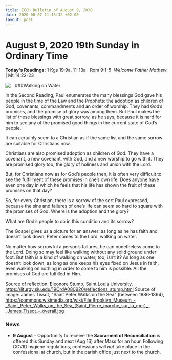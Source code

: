 ```yaml
---
title: ICCH Bulletin of August 9, 2020
date: 2020-08-07 11:13:32 +02:00
layout: post
---
```


# August 9, 2020 19th Sunday in Ordinary Time
<span style="float: right"><em>Welcome Father Mathew</em></span>
**Today's Readings:** 1 Kgs 19:9a, 11-13a | Rom 9:1-5 | Mt 14:22-23


<img style="float: left; margin-right: 1em;" src="https://upload.wikimedia.org/wikipedia/commons/thumb/e/e3/Brooklyn_Museum_-_Saint_Peter_Walks_on_the_Sea_%28Saint_Pierre_marche_sur_la_mer%29_-_James_Tissot_-_overall.jpg/387px-Brooklyn_Museum_-_Saint_Peter_Walks_on_the_Sea_%28Saint_Pierre_marche_sur_la_mer%29_-_James_Tissot_-_overall.jpg">

###Walking on Water

In the Second Reading, Paul enumerates the many blessings God gave his people in the time of the Law and the Prophets: the adoption as children of God, covenants, commandments and an order of worship. They had God’s promises, and the promise of glory was among them. But Paul makes the list of these blessings with great sorrow, as he says, because it is hard for him to see any of the promised good things in the current state of God’s people.

It can certainly seem to a Christian as if the same list and the same sorrow are suitable for Christians now.

Christians are also promised adoption as children of God. They have a covenant, a new covenant, with God, and a new worship to go with it. They are promised glory too, the glory of holiness and union with the Lord. 

But, for Christians now as for God’s people then, it is often very difficult to see the fulfillment of these promises in one’s own life. Does anyone have even one day in which he feels that his life has shown the fruit of these promises on that day?

So, for every Christian, there is a sorrow of the sort Paul expressed, because the sins and failures of one’s life can seem so hard to square with the promises of God. Where is the adoption and the glory?

What are God’s people to do in this condition and its sorrow?

The Gospel gives us a picture for an answer: as long as he has faith and doesn’t look down, Peter comes to the Lord, walking on water.

No matter how sorrowful a person’s failures, he can nonetheless come to the Lord. Doing so may feel like walking without any solid ground under foot. But faith is a kind of walking on water, too, isn’t it? As long as one doesn’t look down, as long as one keeps his eyes fixed on Jesus in faith, even walking on nothing in order to come to him is possible. All the promises of God are fulfilled in Him.

Source of reflection: Eleonore Stump, Saint Louis University, https://liturgy.slu.edu/19OrdA080920/reflections_stump.html
Source of image: James Tissot, "Saint Peter Walks on the Sea" (between 1886-1894), https://commons.wikimedia.org/wiki/File:Brooklyn_Museum_-_Saint_Peter_Walks_on_the_Sea_(Saint_Pierre_marche_sur_la_mer)_-_James_Tissot_-_overall.jpg

### News 

* **9 August** - Opportunity to receive the **Sacrament of Reconciliation** is offered this Sunday and next (Aug 16) after Mass for an hour. Following COVID hygiene regulations, confessions will *not* take place in the confessional at church, but in the parish office just next to the church.

